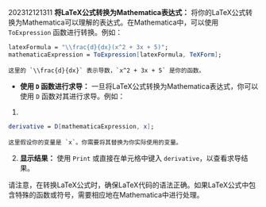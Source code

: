 202312121311
**将LaTeX公式转换为Mathematica表达式：** 将你的LaTeX公式转换为Mathematica可以理解的表达式。在Mathematica中，可以使用 `ToExpression` 函数进行转换。例如：

```mathematica
latexFormula = "\\frac{d}{dx}(x^2 + 3x + 5)"; 
mathematicaExpression = ToExpression[latexFormula, TeXForm];
```
    
    这里的 `\\frac{d}{dx}` 表示导数，`x^2 + 3x + 5` 是你的函数。
    
- **使用 `D` 函数进行求导：** 一旦将LaTeX公式转换为Mathematica表达式，你可以使用 `D` 函数对其进行求导。例如：
    
    

1. 
```mathematica
derivative = D[mathematicaExpression, x];
```
    
    这里假设你的变量是 `x`。你需要将其替换为你实际使用的变量。
    
2. **显示结果：** 使用 `Print` 或直接在单元格中键入 `derivative`，以查看求导结果。
    

请注意，在转换LaTeX公式时，确保LaTeX代码的语法正确。如果LaTeX公式中包含特殊的函数或符号，需要相应地在Mathematica中进行处理。


